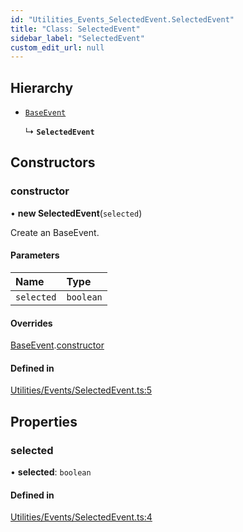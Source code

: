 ```yaml
---
id: "Utilities_Events_SelectedEvent.SelectedEvent"
title: "Class: SelectedEvent"
sidebar_label: "SelectedEvent"
custom_edit_url: null
---
```




## Hierarchy

- [`BaseEvent`](../Utilities_BaseEvent.BaseEvent)

  ↳ **`SelectedEvent`**

## Constructors

### constructor

• **new SelectedEvent**(`selected`)

Create an BaseEvent.

#### Parameters

| Name | Type |
| :------ | :------ |
| `selected` | `boolean` |

#### Overrides

[BaseEvent](../Utilities_BaseEvent.BaseEvent).[constructor](../Utilities_BaseEvent.BaseEvent#constructor)

#### Defined in

[Utilities/Events/SelectedEvent.ts:5](https://github.com/ZeaInc/zea-engine/blob/7209671e2/src/Utilities/Events/SelectedEvent.ts#L5)

## Properties

### selected

• **selected**: `boolean`

#### Defined in

[Utilities/Events/SelectedEvent.ts:4](https://github.com/ZeaInc/zea-engine/blob/7209671e2/src/Utilities/Events/SelectedEvent.ts#L4)

